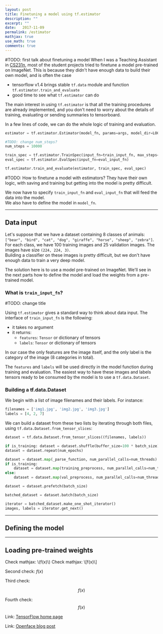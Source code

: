 ```yaml
---
layout: post
title: Finetuning a model using tf.estimator
description: ""
excerpt: ""
date:   2017-11-09
permalink: /estimator
mathjax: true
use_math: true
comments: true
---
```


#TODO: first talk about finetuning a model
When I was a Teaching Assistant in [CS231n][cs231n], most of the student projects tried to finetune a model pre-trained on ImageNet.
This is because they didn't have enough data to build their own model, and is often the case

- tensorflow v1.4 brings stable `tf.data` module and function `tf.estimator.train_and_evaluate`
- good time to see what `tf.estimator` can do


The main interest in using `tf.estimator` is that all the training procedures are already implemented, and you don't need to worry about the details of training, evaluating or sending summaries to tensorboard.

In a few lines of code, we can do the whole logic of training and evaluation.

```python
estimator = tf.estimator.Estimator(model_fn, params=args, model_dir=LOG_DIR)

#TODO: change num_steps?
num_steps = 10000

train_spec = tf.estimator.TrainSpec(input_fn=train_input_fn, max_steps=num_steps)
eval_spec = tf.estimator.EvalSpec(input_fn=eval_input_fn)

tf.estimator.train_and_evaluate(estimator, train_spec, eval_spec)
```
#TODO: How to finetune a model with estimators? They have their own logic, with saving and training but getting into the model is pretty difficult.

We now have to specify `train_input_fn` and `eval_input_fn` that will feed the data into the model.  
We also have to define the model in `model_fn`.

---
## Data input
Let's suppose that we have a dataset containing 8 classes of animals: `["bear", "bird", "cat", "dog", "giraffe", "horse", "sheep", "zebra"]`. For each class, we have 100 training images and 25 validation images. The images have size `(224, 224, 3)`.  
Building a classifier on these images is pretty difficult, but we don't have enough data to train a very deep model.

The solution here is to use a model pre-trained on ImageNet. We'll see in the next parts how to define the model and load the weights from a pre-trained model.


### What is `train_input_fn`?
#TODO: change title

Using `tf.estimator` gives a standard way to think about data input. The interface of `train_input_fn` is the following:
- it takes no argument
- it returns:
  - `features`: `Tensor` or dictionary of tensors
  - `labels`: `Tensor` or dictionary of tensors


In our case the only features are the image itself, and the only label is the category of the image (8 categories in total).

The `features` and `labels` will be used directly in the model function during training and evaluation. The easiest way to have these images and labels tensors ready to be consumed by the model is to use a `tf.data.Dataset`.


### Building a tf.data.Dataset 

We begin with a list of image filenames and their labels. For instance:
```python
filenames = ['img1.jpg', 'img2.jpg', 'img3.jpg']
labels = [4, 2, 7]
```

We can build a dataset from these two lists by iterating through both files, using `tf.data.Dataset.from_tensor_slices`:

```python
dataset = tf.data.Dataset.from_tensor_slices((filenames, labels))
```

```python
if is_training: dataset = dataset.shuffle(buffer_size=100 * batch_size)
dataset = dataset.repeat(num_epochs)

dataset = dataset.map(_parse_function, num_parallel_calls=num_threads)
if is_training:
    dataset = dataset.map(training_preprocess, num_parallel_calls=num_threads)
else:
    dataset = dataset.map(val_preprocess, num_parallel_calls=num_threads)

dataset = dataset.prefetch(batch_size)

batched_dataset = dataset.batch(batch_size)
```

```python
iterator = batched_dataset.make_one_shot_iterator()
images, labels = iterator.get_next()
```




---
## Defining the model


---
## Loading pre-trained weights





Check mathjax: \\(f(x)\\)
Check mathjax: \\[f(x)\\]

Second check: $f(x)$

Third check:

$$
f(x)
$$

Fourth check: $$ f(x) $$

Link: [TensorFlow home page][link]

Link: [Openface blog post][openface-blog]


[cs231n]: https://cs231n.stanford.edu
[link]: https://tensorflow.org
[openface-blog]: http://bamos.github.io/2016/01/19/openface-0.2.0/

